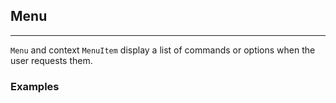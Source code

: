 ## Menu

----

`Menu` and context `MenuItem` display a list of commands or options when the user requests them.

### Examples

